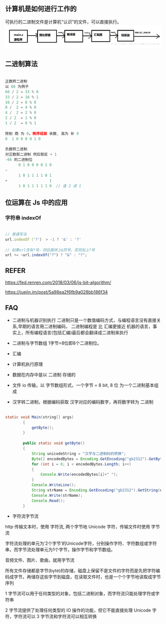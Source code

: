 

## 计算机是如何进行工作的
可执行的二进制文件是计算机“认识”的文件，可以直接执行。
![computer](imgs/computer1.png)

## 二进制算法

```js

正数转二进制
以 66 为例子
66 / 2 = 33 % 0
33 / 2 = 16 % 1
16 / 2 = 8 % 0
8 /  2 = 4 % 0
4 /  2 = 2 % 0
2 / 2  = 1 % 0
1 / 2  = 0 % 1

除到 商 为 0，倒序组装 余数, 高为 补 0
0  1 0 0 0 0 1 0

负数转二进制
对正数取二进制 然后取反 + 1
-66 的二进制位
      0 1 0 0 0 0 1 0
~     
      1 0 1 1 1 1 0 1
+                   1
      1 0 1 1 1 1 1 0  // 逢 2 进 1

```

## 位运算在 Js 中的应用

### 字符串 indexOf
```js

// 普通写法
url.indexOf（'?'） > -1 ? '&' : '?'

// 如果url含有?号，则后面拼上&符号，否则加上?号
url += ~url.indexOf("?") ? "&" : "?";
```



## REFER
https://fed.renren.com/2018/03/06/js-bit-algorithm/

https://juejin.im/post/5a98ea2f6fb9a028bb186f34


## FAQ
- 二进制与机器识别执行
二进制只是一个数值编码方式，与编程语言没有直接关系,早期的语言用二进制编码，
二进制编程是 比 汇编更接近 机器的语言，事实上，所有编程语言(包括汇编)最后都会翻译成二进制来执行

- 二进制与字节数组
1字节=8位即8个二进制位。

- 汇编
- 计算机执行原理
- 数据在内存中是以 二进制 存储的
- 文件 io 传输，以 字节数组形式，一个字节 = 8 bit, 8 位 为一个二进制基本组成
- 汉字转二进制，根据编码获取 汉字对应的编码数字，再将数字转为 二进制

```Java

static void Main(string[] args)
        {
            getByte();
        }

        public static void getByte()
        {
            String unicodeString = "汉字与二进制码的转换";
            Byte[] encodedBytes = Encoding.GetEncoding("gb2312").GetBytes(unicodeString);
            for (int i = 0; i < encodedBytes.Length; i++)
            {
                Console.Write(encodedBytes[i]+" ");
            }
            Console.WriteLine();
            String strName = Encoding.GetEncoding("gb2312").GetString(encodedBytes);
            Console.Write(strName);
            Console.Read();
        }
```

- 字符流字节流

http 传输文本时，使用 字符流, 两个字节地 Unicode 字符，传输文件时使用 字节流

 字符流处理的单元为‘2个字节’的Unicode字符，分别操作字符、字符数组或字符串，而字节流处理单元为1个字节，操作字节和字节数组。

 音频文件、图片、歌曲，就用字节流

 所有文件存储都是字节(byte)的存储，磁盘上保留不是文件的字符而是先把字符编码成字节，再储存这些字节到磁盘，在读取文件时，也是一个个字节地读取成字节序列

1  字节流可以用于任何类型的对象，包括二进制对象，而字符流只能处理字符或字符串

2  字节流提供了处理任何类型的 IO 操作的功能，但它不能直接处理 Unicode 字符，字符流可以
3 字节流和字符流可以相互转换
